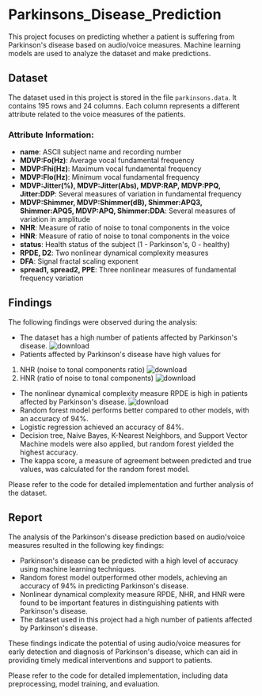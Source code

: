 # Parkinsons_Disease_Prediction

This project focuses on predicting whether a patient is suffering from Parkinson's disease based on audio/voice measures. Machine learning models are used to analyze the dataset and make predictions.

## Dataset

The dataset used in this project is stored in the file `parkinsons.data`. It contains 195 rows and 24 columns. Each column represents a different attribute related to the voice measures of the patients.

### Attribute Information:

-   **name**: ASCII subject name and recording number
-   **MDVP:Fo(Hz)**: Average vocal fundamental frequency
-   **MDVP:Fhi(Hz)**: Maximum vocal fundamental frequency
-   **MDVP:Flo(Hz)**: Minimum vocal fundamental frequency
-   **MDVP:Jitter(%), MDVP:Jitter(Abs), MDVP:RAP, MDVP:PPQ, Jitter:DDP**: Several measures of variation in fundamental frequency
-   **MDVP:Shimmer, MDVP:Shimmer(dB), Shimmer:APQ3, Shimmer:APQ5, MDVP:APQ, Shimmer:DDA**: Several measures of variation in amplitude
-   **NHR**: Measure of ratio of noise to tonal components in the voice
-   **HNR**: Measure of ratio of noise to tonal components in the voice
-   **status**: Health status of the subject (1 - Parkinson's, 0 - healthy)
-   **RPDE, D2**: Two nonlinear dynamical complexity measures
-   **DFA**: Signal fractal scaling exponent
-   **spread1, spread2, PPE**: Three nonlinear measures of fundamental frequency variation

## Findings

The following findings were observed during the analysis:

-   The dataset has a high number of patients affected by Parkinson's disease.
![download](https://github.com/pras-ops/Parkinsons_Disease_Prediction/assets/56476064/42b7bb4d-25f9-4cca-b197-b3d96dc100fc)
-   Patients affected by Parkinson's disease have high values for 
1. NHR (noise to tonal components ratio)
![download](https://github.com/pras-ops/Parkinsons_Disease_Prediction/assets/56476064/bd302c5f-bbd9-45c5-aa78-e5769257e65d)
3. HNR (ratio of noise to tonal components)
![download](https://github.com/pras-ops/Parkinsons_Disease_Prediction/assets/56476064/06b9782d-2c94-4185-9082-d1c767bcba7a)
-   The nonlinear dynamical complexity measure RPDE is high in patients affected by Parkinson's disease.
![download](https://github.com/pras-ops/Parkinsons_Disease_Prediction/assets/56476064/0ef8b956-dfef-4d5e-97bb-f2cbd761bdd8)
-   Random forest model performs better compared to other models, with an accuracy of 94%.
-   Logistic regression achieved an accuracy of 84%.
-   Decision tree, Naive Bayes, K-Nearest Neighbors, and Support Vector Machine models were also applied, but random forest yielded the highest accuracy.
-   The kappa score, a measure of agreement between predicted and true values, was calculated for the random forest model.

Please refer to the code for detailed implementation and further analysis of the dataset.

## Report

The analysis of the Parkinson's disease prediction based on audio/voice measures resulted in the following key findings:

-   Parkinson's disease can be predicted with a high level of accuracy using machine learning techniques.
-   Random forest model outperformed other models, achieving an accuracy of 94% in predicting Parkinson's disease.
-   Nonlinear dynamical complexity measure RPDE, NHR, and HNR were found to be important features in distinguishing patients with Parkinson's disease.
-   The dataset used in this project had a high number of patients affected by Parkinson's disease.

These findings indicate the potential of using audio/voice measures for early detection and diagnosis of Parkinson's disease, which can aid in providing timely medical interventions and support to patients.

Please refer to the code for detailed implementation, including data preprocessing, model training, and evaluation.
